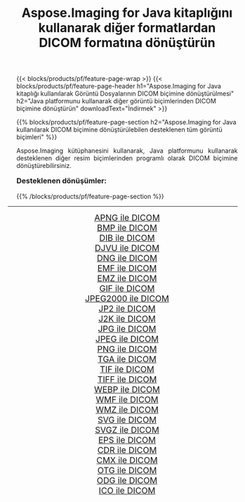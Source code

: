 ﻿---
title: Aspose.Imaging for Java kitaplığını kullanarak diğer formatlardan DICOM formatına dönüştürün 
weight: 3920
url: /tr/java/conversion/to/dicom/ 
lang: tr
langdirlevel: 2
locales: zh-hans,ja,it,ru,de,es,fr,nl,id,lt,pl,pt,vi,tr,ko,zh-hant,ar,hi,th,sv,cs,uk,he
description: Aspose.Imaging'i kullanarak Java kullanan diğer biçimlerden DICOM biçimine dönüştürebilirsiniz
---

{{< blocks/products/pf/feature-page-wrap >}}
{{< blocks/products/pf/feature-page-header h1="Aspose.Imaging for Java kitaplığı kullanılarak Görüntü Dosyalarının DICOM biçimine dönüştürülmesi" h2="Java platformunu kullanarak diğer görüntü biçimlerinden DICOM biçimine dönüştürün" downloadText="İndirmek" >}}


{{% blocks/products/pf/feature-page-section  h2="Aspose.Imaging for Java kullanılarak DICOM biçimine dönüştürülebilen desteklenen tüm görüntü biçimleri" %}}
<p align=justify>Aspose.Imaging kütüphanesini kullanarak, Java platformunu kullanarak desteklenen diğer resim biçimlerinden programlı olarak DICOM biçimine dönüştürebilirsiniz.</p>
<h3 style="margin-top:16px;">
Desteklenen dönüşümler:
</h3>
{{% /blocks/products/pf/feature-page-section %}}
<div class="container-fluid productfamilypage bg-gray">
    <div class="convertypes bg-gray agp-content section">
        <div class="container">
		<hr style="margin-left:-20px;"/>
		<div class="row other-converters" style="gap: 10px;font-size: 19px;text-align:center;">
		    <div class='col-md-3 other-converter remove-lp remove-rp'><a href="/imaging/tr/java/conversion/apng-to-dicom/" style="padding:15px;">APNG ile DICOM</a></div>
<div class='col-md-3 other-converter remove-lp remove-rp'><a href="/imaging/tr/java/conversion/bmp-to-dicom/" style="padding:15px;">BMP ile DICOM</a></div>
<div class='col-md-3 other-converter remove-lp remove-rp'><a href="/imaging/tr/java/conversion/dib-to-dicom/" style="padding:15px;">DIB ile DICOM</a></div>
<div class='col-md-3 other-converter remove-lp remove-rp'><a href="/imaging/tr/java/conversion/djvu-to-dicom/" style="padding:15px;">DJVU ile DICOM</a></div>
<div class='col-md-3 other-converter remove-lp remove-rp'><a href="/imaging/tr/java/conversion/dng-to-dicom/" style="padding:15px;">DNG ile DICOM</a></div>
<div class='col-md-3 other-converter remove-lp remove-rp'><a href="/imaging/tr/java/conversion/emf-to-dicom/" style="padding:15px;">EMF ile DICOM</a></div>
<div class='col-md-3 other-converter remove-lp remove-rp'><a href="/imaging/tr/java/conversion/emz-to-dicom/" style="padding:15px;">EMZ ile DICOM</a></div>
<div class='col-md-3 other-converter remove-lp remove-rp'><a href="/imaging/tr/java/conversion/gif-to-dicom/" style="padding:15px;">GIF ile DICOM</a></div>
<div class='col-md-3 other-converter remove-lp remove-rp'><a href="/imaging/tr/java/conversion/jpeg2000-to-dicom/" style="padding:15px;">JPEG2000 ile DICOM</a></div>
<div class='col-md-3 other-converter remove-lp remove-rp'><a href="/imaging/tr/java/conversion/jp2-to-dicom/" style="padding:15px;">JP2 ile DICOM</a></div>
<div class='col-md-3 other-converter remove-lp remove-rp'><a href="/imaging/tr/java/conversion/j2k-to-dicom/" style="padding:15px;">J2K ile DICOM</a></div>
<div class='col-md-3 other-converter remove-lp remove-rp'><a href="/imaging/tr/java/conversion/jpg-to-dicom/" style="padding:15px;">JPG ile DICOM</a></div>
<div class='col-md-3 other-converter remove-lp remove-rp'><a href="/imaging/tr/java/conversion/jpeg-to-dicom/" style="padding:15px;">JPEG ile DICOM</a></div>
<div class='col-md-3 other-converter remove-lp remove-rp'><a href="/imaging/tr/java/conversion/png-to-dicom/" style="padding:15px;">PNG ile DICOM</a></div>
<div class='col-md-3 other-converter remove-lp remove-rp'><a href="/imaging/tr/java/conversion/tga-to-dicom/" style="padding:15px;">TGA ile DICOM</a></div>
<div class='col-md-3 other-converter remove-lp remove-rp'><a href="/imaging/tr/java/conversion/tif-to-dicom/" style="padding:15px;">TIF ile DICOM</a></div>
<div class='col-md-3 other-converter remove-lp remove-rp'><a href="/imaging/tr/java/conversion/tiff-to-dicom/" style="padding:15px;">TIFF ile DICOM</a></div>
<div class='col-md-3 other-converter remove-lp remove-rp'><a href="/imaging/tr/java/conversion/webp-to-dicom/" style="padding:15px;">WEBP ile DICOM</a></div>
<div class='col-md-3 other-converter remove-lp remove-rp'><a href="/imaging/tr/java/conversion/wmf-to-dicom/" style="padding:15px;">WMF ile DICOM</a></div>
<div class='col-md-3 other-converter remove-lp remove-rp'><a href="/imaging/tr/java/conversion/wmz-to-dicom/" style="padding:15px;">WMZ ile DICOM</a></div>
<div class='col-md-3 other-converter remove-lp remove-rp'><a href="/imaging/tr/java/conversion/svg-to-dicom/" style="padding:15px;">SVG ile DICOM</a></div>
<div class='col-md-3 other-converter remove-lp remove-rp'><a href="/imaging/tr/java/conversion/svgz-to-dicom/" style="padding:15px;">SVGZ ile DICOM</a></div>
<div class='col-md-3 other-converter remove-lp remove-rp'><a href="/imaging/tr/java/conversion/eps-to-dicom/" style="padding:15px;">EPS ile DICOM</a></div>
<div class='col-md-3 other-converter remove-lp remove-rp'><a href="/imaging/tr/java/conversion/cdr-to-dicom/" style="padding:15px;">CDR ile DICOM</a></div>
<div class='col-md-3 other-converter remove-lp remove-rp'><a href="/imaging/tr/java/conversion/cmx-to-dicom/" style="padding:15px;">CMX ile DICOM</a></div>
<div class='col-md-3 other-converter remove-lp remove-rp'><a href="/imaging/tr/java/conversion/otg-to-dicom/" style="padding:15px;">OTG ile DICOM</a></div>
<div class='col-md-3 other-converter remove-lp remove-rp'><a href="/imaging/tr/java/conversion/odg-to-dicom/" style="padding:15px;">ODG ile DICOM</a></div>
<div class='col-md-3 other-converter remove-lp remove-rp'><a href="/imaging/tr/java/conversion/ico-to-dicom/" style="padding:15px;">ICO ile DICOM</a></div>
                </div>
        </div>
    </div>
</div>
<br/>

